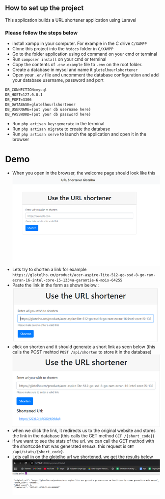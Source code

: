 
## How to set up the project

This application builds a URL shortener application using Laravel

### Please follow the steps below

- install xampp in your computer. For example in the C drive `C/XAMPP`
- Clone this project into the `htdocs` folder in `C/XAMPP`
- Go to the folder application using cd command on your cmd or terminal
- Run `composer install` on your cmd or terminal
- Copy the contents of `.env.example` file to `.env` on the root folder. 
- Create a database in mysql and name it `glotelhourlshortener`
- Open your `.env` file and uncomment the database configuration and add your database username, password and port
```
DB_CONNECTION=mysql
DB_HOST=127.0.0.1
DB_PORT=3306
DB_DATABASE=glotelhourlshortener
DB_USERNAME=(put your db username here)
DB_PASSWORD=(put your db password here)
```
- Run `php artisan key:generate` in the terminal
- Run `php artisan migrate` to create the database
- Run `php artisan serve` to launch the application and open it in the browser

# Demo
- When you open in the browser, the welcome page should look like this
![this is the welcome page](image.png)
- Lets try to shorten a link for example `https://glotelho.cm/product/acer-aspire-lite-512-go-ssd-8-go-ram-ecran-16-intel-core-i5-1334u-garantie-6-mois-64255`
- Paste the link in the form as shown below.:
![link to shorten](image-1.png)
- click on shorten and it should generate a short link as seen below (this calls the POST mehtod `POST /api/shorten` to store it in the database)
![shortened link](image-2.png)
- when we click the link, it redirects us to the original website and stores the link in the database (this calls the GET method `GET /{short_code}`)
- if we want to see the stats of the url. we can call the GET method with the shortcode that was generated `696da8`. this request is `GET /api/stats/{short_code}`. 
- Lets call in on the glotelho url we shortened. we get the results below
![stats](image-3.png)
